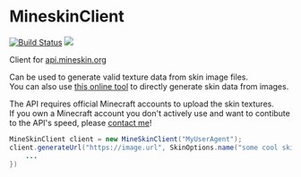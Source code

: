 # MineskinClient

[![Build Status](http://ci.inventivetalent.org/job/MineskinJavaClient/badge/icon)](https://ci.inventivetalent.org/job/MineskinJavaClient/)
![](https://img.shields.io/github/release/inventivetalentDev/MineskinClient.png)

Client for [api.mineskin.org](https://mineskin.org)

Can be used to generate valid texture data from skin image files.  
You can also use [this online tool](https://mineskin.org) to directly generate skin data from images.

The API requires official Minecraft accounts to upload the skin textures.  
If you own a Minecraft account you don't actively use and want to contibute to the API's speed,
please [contact me](https://inventivetalent.org/contact)!

```java
MineSkinClient client = new MineSkinClient("MyUserAgent");
client.generateUrl("https://image.url", SkinOptions.name("some cool skin")).thenAccept(skin -> {
    ...
})
```
